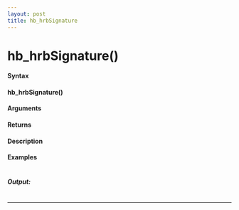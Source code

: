 ```yaml
---
layout: post
title: hb_hrbSignature
---
```


# hb_hrbSignature()


#### Syntax

#### hb_hrbSignature()

#### Arguments

#### Returns

#### Description

#### Examples

```

```

##### Output:

```

```

---